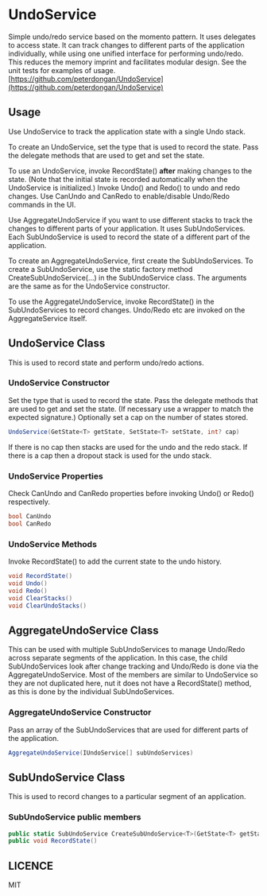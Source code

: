# UndoService
Simple undo/redo service based on the momento pattern. It uses delegates to access state. It can track changes to different parts of the application individually, while using one unified interface for performing undo/redo. This reduces the memory imprint and facilitates modular design. See the unit tests for examples of usage. [https://github.com/peterdongan/UndoService](https://github.com/peterdongan/UndoService)

## Usage
Use UndoService to track the application state with a single Undo stack.

To create an UndoService, set the type that is used to record the state. Pass the delegate methods that are used to get and set the state.

To use an UndoService, invoke RecordState() **after** making changes to the state. (Note that the initial state is recorded automatically when the UndoService is initialized.) Invoke Undo() and Redo() to undo and redo changes. Use CanUndo and CanRedo to enable/disable Undo/Redo commands in the UI.

Use AggregateUndoService if you want to use different stacks to track the changes to different parts of your application. It uses SubUndoServices. Each SubUndoService is used to record the state of a different part of the application.

To create an AggregateUndoService, first create the SubUndoServices. To create a SubUndoService, use the static factory method CreateSubUndoService(...) in the SubUndoService class. The arguments are the same as for the UndoService constructor. 

To use the AggregateUndoService, invoke RecordState() in the SubUndoServices to record changes. Undo/Redo etc are invoked on the AggregateService itself.


## UndoService Class
This is used to record state and perform undo/redo actions. 

### UndoService Constructor
Set the type that is used to record the state. 
Pass the delegate methods that are used to get and set the state. (If necessary use a wrapper to match the expected signature.) 
Optionally set a cap on the number of states stored. 
```csharp
UndoService(GetState<T> getState, SetState<T> setState, int? cap)	
```

If there is no cap then stacks are used for the undo and the redo stack. If there is a cap then a dropout stack is used for the undo stack.

### UndoService Properties
Check CanUndo and CanRedo properties before invoking Undo() or Redo() respectively.
```csharp
bool CanUndo
bool CanRedo
```

### UndoService Methods
Invoke RecordState() to add the current state to the undo history. 

```csharp
void RecordState() 
void Undo()
void Redo()
void ClearStacks()
void ClearUndoStacks()
```

## AggregateUndoService Class
This can be used with multiple SubUndoServices to manage Undo/Redo across separate segments of the application. In this case, the child SubUndoServices look after change tracking and Undo/Redo is done via the AggregateUndoService. Most of the members are similar to UndoService so they are not duplicated here, nut it does not have a RecordState() method, as this is done by the individual SubUndoServices.

### AggregateUndoService Constructor
Pass an array of the SubUndoServices that are used for different parts of the application.

```csharp
AggregateUndoService(IUndoService[] subUndoServices)
```

## SubUndoService Class
This is used to record changes to a particular segment of an application. 

### SubUndoService public members
```csharp
public static SubUndoService CreateSubUndoService<T>(GetState<T> getState, SetState<T> setState, int? cap)  //Factory method
public void RecordState()
```

## LICENCE

MIT
